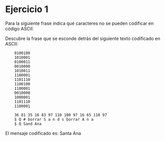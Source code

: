 # Ejercicio 1
Para la siguiente frase indica qué caracteres no se pueden codificar en código ASCII:

Descubre la frase que se esconde detrás del siguiente texto codificado en ASCII:

```
    0100100 
    1010001
    0100011
    0010000
    1010011
    1100001
    1101110
    1100100
    1100001
    0010000
    1000001
    1101110
    1100001
```

```
    36 81 35 16 83 97 110 100 97 16 65 110 97
    $ Q # borrar S a n d s borrar A n a
    $ Q Sand Ana
```

El mensaje codificado es:
Santa Ana